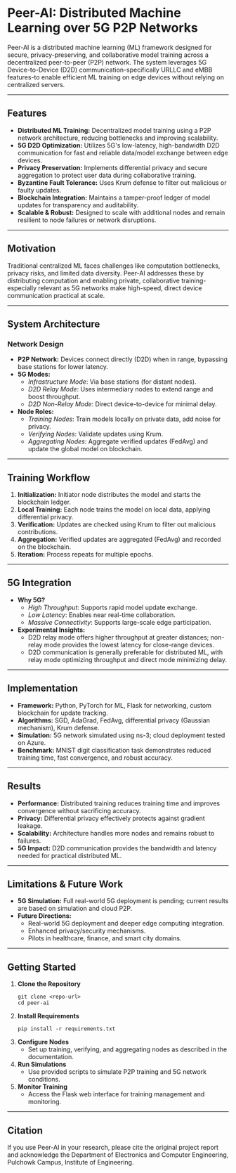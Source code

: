 # Peer-AI: Distributed Machine Learning over 5G P2P Networks

Peer-AI is a distributed machine learning (ML) framework designed for secure, privacy-preserving, and collaborative model training across a decentralized peer-to-peer (P2P) network. The system leverages 5G Device-to-Device (D2D) communication-specifically URLLC and eMBB features-to enable efficient ML training on edge devices without relying on centralized servers.

---

## Features

- **Distributed ML Training:** Decentralized model training using a P2P network architecture, reducing bottlenecks and improving scalability.
- **5G D2D Optimization:** Utilizes 5G's low-latency, high-bandwidth D2D communication for fast and reliable data/model exchange between edge devices.
- **Privacy Preservation:** Implements differential privacy and secure aggregation to protect user data during collaborative training.
- **Byzantine Fault Tolerance:** Uses Krum defense to filter out malicious or faulty updates.
- **Blockchain Integration:** Maintains a tamper-proof ledger of model updates for transparency and auditability.
- **Scalable & Robust:** Designed to scale with additional nodes and remain resilient to node failures or network disruptions.

---

## Motivation

Traditional centralized ML faces challenges like computation bottlenecks, privacy risks, and limited data diversity. Peer-AI addresses these by distributing computation and enabling private, collaborative training-especially relevant as 5G networks make high-speed, direct device communication practical at scale.

---

## System Architecture

### Network Design

- **P2P Network:** Devices connect directly (D2D) when in range, bypassing base stations for lower latency.
- **5G Modes:**  
  - *Infrastructure Mode*: Via base stations (for distant nodes).  
  - *D2D Relay Mode*: Uses intermediary nodes to extend range and boost throughput.  
  - *D2D Non-Relay Mode*: Direct device-to-device for minimal delay.
- **Node Roles:**  
  - *Training Nodes*: Train models locally on private data, add noise for privacy.
  - *Verifying Nodes*: Validate updates using Krum.
  - *Aggregating Nodes*: Aggregate verified updates (FedAvg) and update the global model on blockchain.

---

## Training Workflow

1. **Initialization:** Initiator node distributes the model and starts the blockchain ledger.
2. **Local Training:** Each node trains the model on local data, applying differential privacy.
3. **Verification:** Updates are checked using Krum to filter out malicious contributions.
4. **Aggregation:** Verified updates are aggregated (FedAvg) and recorded on the blockchain.
5. **Iteration:** Process repeats for multiple epochs.

---

## 5G Integration

- **Why 5G?**  
  - *High Throughput*: Supports rapid model update exchange.
  - *Low Latency*: Enables near real-time collaboration.
  - *Massive Connectivity*: Supports large-scale edge participation.
- **Experimental Insights:**  
  - D2D relay mode offers higher throughput at greater distances; non-relay mode provides the lowest latency for close-range devices.
  - D2D communication is generally preferable for distributed ML, with relay mode optimizing throughput and direct mode minimizing delay.

---

## Implementation

- **Framework:** Python, PyTorch for ML, Flask for networking, custom blockchain for update tracking.
- **Algorithms:** SGD, AdaGrad, FedAvg, differential privacy (Gaussian mechanism), Krum defense.
- **Simulation:** 5G network simulated using ns-3; cloud deployment tested on Azure.
- **Benchmark:** MNIST digit classification task demonstrates reduced training time, fast convergence, and robust accuracy.

---

## Results

- **Performance:** Distributed training reduces training time and improves convergence without sacrificing accuracy.
- **Privacy:** Differential privacy effectively protects against gradient leakage.
- **Scalability:** Architecture handles more nodes and remains robust to failures.
- **5G Impact:** D2D communication provides the bandwidth and latency needed for practical distributed ML.

---

## Limitations & Future Work

- **5G Simulation:** Full real-world 5G deployment is pending; current results are based on simulation and cloud P2P.
- **Future Directions:**  
  - Real-world 5G deployment and deeper edge computing integration.
  - Enhanced privacy/security mechanisms.
  - Pilots in healthcare, finance, and smart city domains.

---

## Getting Started

1. **Clone the Repository**
    ```
    git clone <repo-url>
    cd peer-ai
    ```
2. **Install Requirements**
    ```
    pip install -r requirements.txt
    ```
3. **Configure Nodes**
   - Set up training, verifying, and aggregating nodes as described in the documentation.
4. **Run Simulations**
   - Use provided scripts to simulate P2P training and 5G network conditions.
5. **Monitor Training**
   - Access the Flask web interface for training management and monitoring.

---

## Citation

If you use Peer-AI in your research, please cite the original project report and acknowledge the Department of Electronics and Computer Engineering, Pulchowk Campus, Institute of Engineering.
